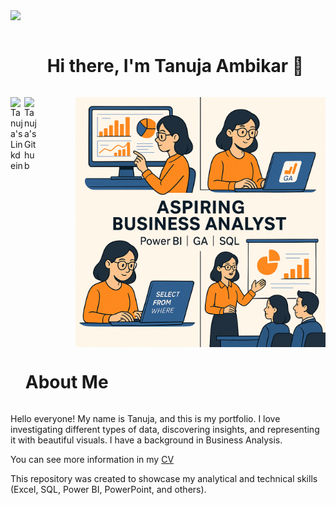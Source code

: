 <!--horizontal divider(gradiant)-->
<img src="https://user-images.githubusercontent.com/73097560/115834477-dbab4500-a447-11eb-908a-139a6edaec5c.gif">
<!--h1 without bottom border-->

<div id="user-content-toc">
  <ul align="center">
    <summary><h1 style="display: inline-block"> Hi there, I'm Tanuja Ambikar 👋 </h1></summary>
  </ul>
</div>
<img height=400 align="right" alt="GIF" src="https://github.com/TanujaAmbikar123/TanujaAmbikar123/blob/main/BA.png">
<a href="https://www.linkedin.com/in/tanuja-ambikar/">
  <img align="left" alt="Tanuja's Linkdein" width="22px" src="https://cdn.jsdelivr.net/npm/simple-icons@v3/icons/linkedin.svg" />
</a>
<a href="https://github.com/TanujaAmbikar123/">
  <img align="left" alt="Tanuja's Github" width="22px" src="https://cdn.jsdelivr.net/npm/simple-icons@v3/icons/github.svg" />
</a>
</br>
<br/>
<ul align="left">
    <summary><h1 style="display: inline-block"> About Me </h1></summary>
  </ul>
Hello everyone! My name is Tanuja, and this is my portfolio.
I love investigating different types of data, discovering insights, and representing it with beautiful visuals.
I have a background in Business Analysis.

You can see more information in my <a href="https://github.com/TanujaAmbikar123/TanujaAmbikar123/blob/main/Tanuja_Ambikar_Resume%20(3).pdf">CV</a>

This repository was created to showcase my analytical and technical skills (Excel, SQL, Power BI, PowerPoint, and others).

<!---
TanujaAmbikar123/TanujaAmbikar123 is a ✨ special ✨ repository because its `README.md` (this file) appears on your GitHub profile.
You can click the Preview link to take a look at your changes.
--->
